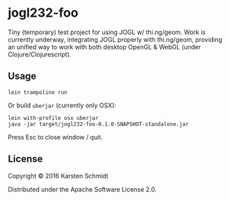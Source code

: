 # jogl232-foo

Tiny (temporary) test project for using JOGL w/ thi.ng/geom. Work is currently underway, integrating JOGL properly with thi.ng/geom, providing an unified way to work with both desktop OpenGL & WebGL (under Clojure/Clojurescript).

## Usage

```
lein trampoline run
```

Or build `uberjar` (currently only OSX):

```
lein with-profile osx uberjar
java -jar target/jogl232-foo-0.1.0-SNAPSHOT-standalone.jar
```

Press Esc to close window / quit.

## License

Copyright © 2016 Karsten Schmidt

Distributed under the Apache Software License 2.0.
